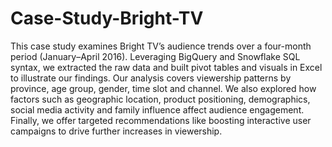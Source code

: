 # Case-Study-Bright-TV
This case study examines Bright TV’s audience trends over a four-month period (January–April 2016). Leveraging BigQuery and Snowflake SQL syntax, we extracted the raw data and built pivot tables and visuals in Excel to illustrate our findings. Our analysis covers viewership patterns by province, age group, gender, time slot and channel. We also explored how factors such as geographic location, product positioning, demographics, social media activity and family influence affect audience engagement. Finally, we offer targeted recommendations like boosting interactive user campaigns to drive further increases in viewership.
